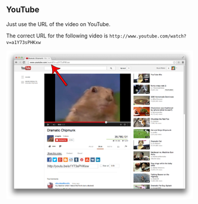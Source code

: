 ## YouTube

Just use the URL of the video on YouTube.

The correct URL for the following video is `http://www.youtube.com/watch?v=a1Y73sPHKxw`

![YouTube 1](images/youtube1.png)
